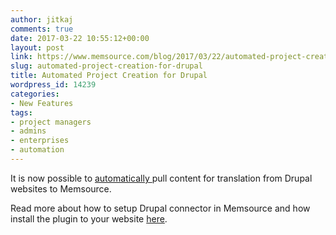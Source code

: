```yaml
---
author: jitkaj
comments: true
date: 2017-03-22 10:55:12+00:00
layout: post
link: https://www.memsource.com/blog/2017/03/22/automated-project-creation-for-drupal/
slug: automated-project-creation-for-drupal
title: Automated Project Creation for Drupal
wordpress_id: 14239
categories:
- New Features
tags:
- project managers
- admins
- enterprises
- automation
---
```


It is now possible to [automatically ](https://help.memsource.com/hc/en-us/articles/115003948452-Connectors)pull content for translation from Drupal websites to Memsource.

Read more about how to setup Drupal connector in Memsource and how install the plugin to your website [here](http://www.memsource.com/blog/2017/02/14/drupal-connector/).
